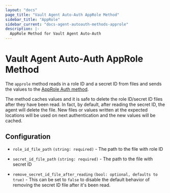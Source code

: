 ```yaml
---
layout: "docs"
page_title: "Vault Agent Auto-Auth AppRole Method"
sidebar_title: "AppRole"
sidebar_current: "docs-agent-autoauth-methods-approle"
description: |-
  AppRole Method for Vault Agent Auto-Auth
---
```


# Vault Agent Auto-Auth AppRole Method

The `approle` method reads in a role ID and a secret ID from files and sends
the values to the [AppRole Auth
method](https://www.vaultproject.io/docs/auth/approle.html).

The method caches values and it is safe to delete the role ID/secret ID files
after they have been read. In fact, by default, after reading the secret ID,
the agent will delete the file. New files or values written at the expected
locations will be used on next authentication and the new values will be
cached.

## Configuration

* `role_id_file_path` `(string: required)` - The path to the file with role ID

* `secret_id_file_path` `(string: required)` - The path to the file with secret
  ID

* `remove_secret_id_file_after_reading` `(bool: optional, defaults to true)` -
  This can be set to `false` to disable the default behavior of removing the
  secret ID file after it's been read.
